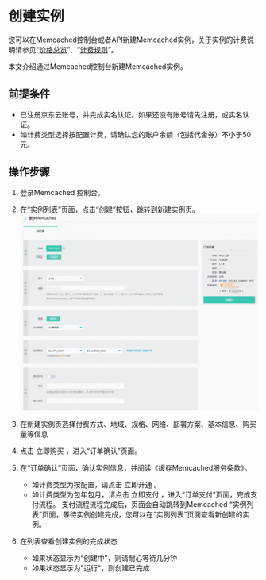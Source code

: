 # 创建实例

您可以在Memcached控制台或者API新建Memcached实例，关于实例的计费说明请参见“[价格总览](../Pricing/Price-Overview.md)”、“[计费规则](../Pricing/Billing-Rules.md)”。

本文介绍通过Memcached控制台新建Memcached实例。

## 前提条件
- 已注册京东云账号，并完成实名认证。如果还没有账号请先注册，或实名认证。
- 如计费类型选择按配置计费，请确认您的账户余额（包括代金券）不小于50元。

## 操作步骤
1. 登录Memcached 控制台。

2. 在“实例列表”页面，点击“创建”按钮，跳转到新建实例页。
   ![创建实例](https://github.com/jdcloudcom/cn/blob/JCS-for-Memcached/image/Memcached/create-Memcached-instance.jpg)

3. 在新建实例页选择付费方式、地域、规格、网络、部署方案、基本信息、购买量等信息

4. 点击 立即购买 ，进入“订单确认”页面。

5. 在“订单确认”页面，确认实例信息，并阅读《缓存Memcached服务条款》。
     - 如计费类型为按配置，请点击 立即开通 。
     - 如计费类型为包年包月，请点击 立即支付 ，进入“订单支付”页面，完成支付流程。
支付流程流程完成后，页面会自动跳转到Memcached “实例列表”页面，等待实例创建完成，您可以在“实例列表”页面查看新创建的实例。

6. 在列表查看创建实例的完成状态
     - 如果状态显示为“创建中”，则请耐心等待几分钟
     - 如果状态显示为"运行"，则创建已完成


